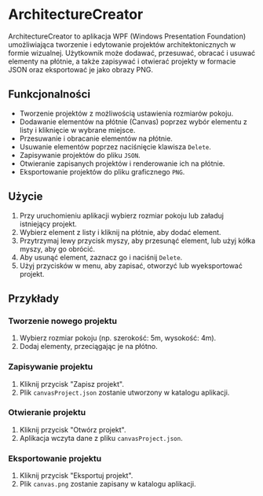 # ArchitectureCreator

ArchitectureCreator to aplikacja WPF (Windows Presentation Foundation) umożliwiająca tworzenie i edytowanie projektów architektonicznych w formie wizualnej. Użytkownik może dodawać, przesuwać, obracać i usuwać elementy na płótnie, a także zapisywać i otwierać projekty w formacie JSON oraz eksportować je jako obrazy PNG.

## Funkcjonalności

- Tworzenie projektów z możliwością ustawienia rozmiarów pokoju.
- Dodawanie elementów na płótnie (Canvas) poprzez wybór elementu z listy i kliknięcie w wybrane miejsce.
- Przesuwanie i obracanie elementów na płótnie.
- Usuwanie elementów poprzez naciśnięcie klawisza `Delete`.
- Zapisywanie projektów do pliku `JSON`.
- Otwieranie zapisanych projektów i renderowanie ich na płótnie.
- Eksportowanie projektów do pliku graficznego `PNG`.

## Użycie

1. Przy uruchomieniu aplikacji wybierz rozmiar pokoju lub załaduj istniejący projekt.
2. Wybierz element z listy i kliknij na płótnie, aby dodać element.
3. Przytrzymaj lewy przycisk myszy, aby przesunąć element, lub użyj kółka myszy, aby go obrócić.
4. Aby usunąć element, zaznacz go i naciśnij `Delete`.
5. Użyj przycisków w menu, aby zapisać, otworzyć lub wyeksportować projekt.

## Przykłady

### Tworzenie nowego projektu
1. Wybierz rozmiar pokoju (np. szerokość: 5m, wysokość: 4m).
2. Dodaj elementy, przeciągając je na płótno.

### Zapisywanie projektu
1. Kliknij przycisk "Zapisz projekt".
2. Plik `canvasProject.json` zostanie utworzony w katalogu aplikacji.

### Otwieranie projektu
1. Kliknij przycisk "Otwórz projekt".
2. Aplikacja wczyta dane z pliku `canvasProject.json`.

### Eksportowanie projektu
1. Kliknij przycisk "Eksportuj projekt".
2. Plik `canvas.png` zostanie zapisany w katalogu aplikacji.

